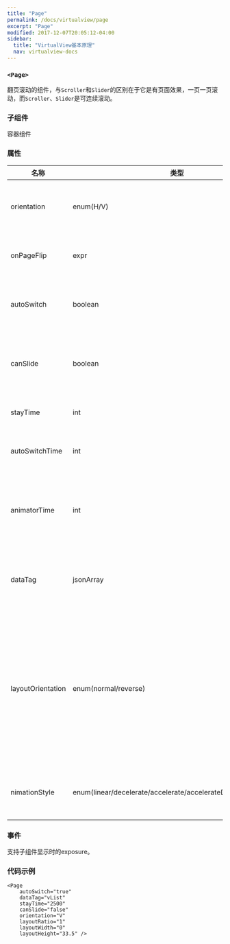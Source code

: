 ```yaml
---
title: "Page"
permalink: /docs/virtualview/page
excerpt: "Page"
modified: 2017-12-07T20:05:12-04:00
sidebar:
  title: "VirtualView基本原理"
  nav: virtualview-docs
---
```


### `<Page>`

翻页滚动的组件，与`Scroller`和`Slider`的区别在于它是有页面效果，一页一页滚动，而`Scroller`、`Slider`是可连续滚动。

### 子组件
容器组件

### 属性

|名称|类型|默认值|描述|
|---|---|---|---|
|orientation|enum(H/V)|V|滚动方向，H：水平滚动，V：垂直滚动|
|onPageFlip|expr|无|表达式，翻页的时候触发加载的逻辑|
|autoSwitch|boolean|false|true：自动翻页滚动，false：不自动滚动|
|canSlide|boolean|true|true：响应手势滑动，false：不响应手势滑动|
|stayTime|int|2000|单位ms，自动滚动的间隔|
|autoSwitchTime|int|500|单位ms，滚动时动画的持续时间|
|animatorTime|int|100|单位ms，手势滑动时，松手后复位或者滚动到下一页的动画时间|
|dataTag|jsonArray|无|容器内组件数据，描述内部子组件的类型与数据|
|layoutOrientation|enum(normal/reverse)|normal|水平滚动：normal是从左往右布局，reverse是从右往左布局；垂直滚动:normal是从上往下布局，reverse是从下往上布局|
nimationStyle|enum(linear/decelerate/accelerate/accelerateDecelerate/spring)|linear|线性、减速、加速、先加速后减速、弹簧|

### 事件

支持子组件显示时的exposure。

### 代码示例

```
<Page
    autoSwitch="true"
    dataTag="vList"
    stayTime="2500"
    canSlide="false"
    orientation="V"
    layoutRatio="1"
    layoutWidth="0"
    layoutHeight="33.5" />
``` 